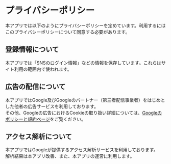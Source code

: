 # プライバシーポリシー

本アプリでは以下のようにプライバシーポリシーを定めています。利用するにはこのプライバシーポリシーについて同意する必要があります。

## 登録情報について

本アプリでは「SNSのログイン情報」などの情報を保存しています。これらはサイト利用の範囲内で使われます。

## 広告の配信について

本アプリではGoogle及びGoogleのパートナー（第三者配信事業者）をはじめとした他者の広告サービスを利用しております。  
その他、Googleの広告におけるCookieの取り扱い詳細については、[Googleのポリシーと規約ページ](http://www.google.co.jp/policies/technologies/ads/)をご覧ください。

## アクセス解析について

本アプリではGoogleが提供するアクセス解析サービスを利用しております。  
解析結果は本アプリ改善、また、本アプリの運営に利用します。
